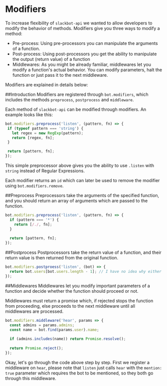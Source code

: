 # Modifiers
 To increase flexibility of `slackbot-api` we wanted to allow developers to modify the behavior of methods.
 Modifiers give you three ways to modify a method:
 
 * Pre-process: Using pre-processors you can manipulate the arguments of a function.
 * Post-process: Using post-processors you get the ability to manipulate the output (return value) of a function
 * Middlewares: As you might be already familiar, middlewares let you modify a function's actual behavior. You can modify parameters, halt the function or just pass it to the next middleware.


Modifiers are explained in details below:

##Introduction
 Modifiers are registered through `bot.modifiers`, which includes the methods `preprocess`, `postprocess` and `middleware`.
 
 Each method of `slackbot-api` can be modified through modifiers. An example looks like this:
 
 ```javascript
bot.modifiers.preprocess('listen', (pattern, fn) => {
  if (typeof pattern === 'string') {
    let regex = new RegExp(pattern);
    return [regex, fn];
  }

  return [pattern, fn];
});
 ```
 
 This simple preprocessor above gives you the ability to use `.listen` with `string` instead of Regular Expressions.
 
 Each modifier returns an `id` which can later be used to remove the modifier using `bot.modifiers.remove`.
 
##Preprocess
Preprocessors take the arguments of the specified function, and you should return an array of arguments which are passed to the function.

```javascript
bot.modifiers.preprocess('listen', (pattern, fn) => {
  if (pattern === '*') {
    return [/./, fn];
  }
  
  return [pattern, fn];
});
```

##Postprocess
Postprocessors take the return value of a function, and their return value is then returned from the original function.

```javascript
bot.modifiers.postproess('listen', (bot) => {
  return bot.users[bot.users.length - 1]; // I have no idea why either :D
});
```

##Middlewares
Middlewares let you modify important parameters of a function and decide whether the function should proceed or not.

Middlewares must return a promise which, if rejected stops the function from proceeding, else proceeds to the next middleware until all middlewares are processed.

```javascript
bot.modifiers.middleware('hear', params => {
  const admins = params.admins;
  const name = bot.find(params.user).name;
  
  if (admins.includes(name)) return Promise.resolve();
  
  return Promise.reject();
});
```

Okay, let's go through the code above step by step.
First we register a middleware on `hear`, please note that `listen` just calls `hear` with the `mention: true` parameter which requires the bot to be mentioned, so they both go through this middleware.


